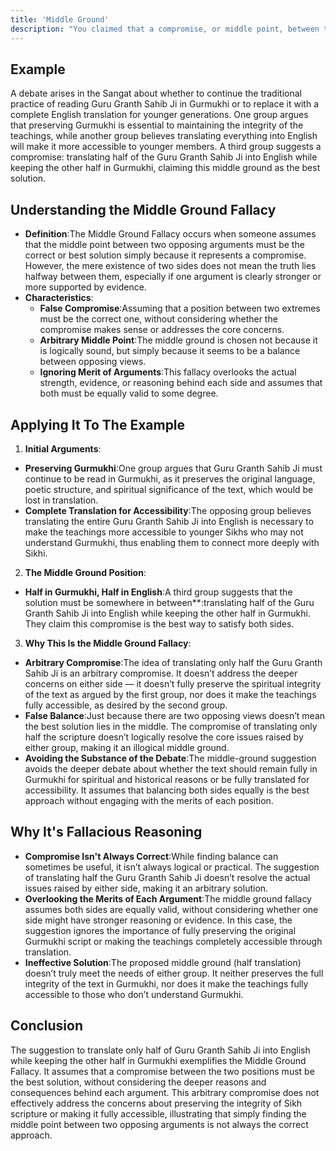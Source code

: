 ```yaml
---
title: 'Middle Ground'
description: "You claimed that a compromise, or middle point, between two extremes must be the truth."
---
```


## Example

A debate arises in the Sangat about whether to continue the traditional practice of reading Guru Granth Sahib Ji in Gurmukhi or to replace it with a complete English translation for younger generations. One group argues that preserving Gurmukhi is essential to maintaining the integrity of the teachings, while another group believes translating everything into English will make it more accessible to younger members. A third group suggests a compromise: translating half of the Guru Granth Sahib Ji into English while keeping the other half in Gurmukhi, claiming this middle ground as the best solution.


## Understanding the Middle Ground Fallacy

* **Definition**:The Middle Ground Fallacy occurs when someone assumes that the middle point between two opposing arguments must be the correct or best solution simply because it represents a compromise. However, the mere existence of two sides does not mean the truth lies halfway between them, especially if one argument is clearly stronger or more supported by evidence.
* **Characteristics**:
  * **False Compromise**:Assuming that a position between two extremes must be the correct one, without considering whether the compromise makes sense or addresses the core concerns.
  * **Arbitrary Middle Point**:The middle ground is chosen not because it is logically sound, but simply because it seems to be a balance between opposing views.
  * **Ignoring Merit of Arguments**:This fallacy overlooks the actual strength, evidence, or reasoning behind each side and assumes that both must be equally valid to some degree.

## Applying It To The Example

1. **Initial Arguments**:
  * **Preserving Gurmukhi**:One group argues that Guru Granth Sahib Ji must continue to be read in Gurmukhi, as it preserves the original language, poetic structure, and spiritual significance of the text, which would be lost in translation.
  * **Complete Translation for Accessibility**:The opposing group believes translating the entire Guru Granth Sahib Ji into English is necessary to make the teachings more accessible to younger Sikhs who may not understand Gurmukhi, thus enabling them to connect more deeply with Sikhi.
2. **The Middle Ground Position**:
  * **Half in Gurmukhi, Half in English**:A third group suggests that the solution must be somewhere in between**:translating half of the Guru Granth Sahib Ji into English while keeping the other half in Gurmukhi. They claim this compromise is the best way to satisfy both sides.
3. **Why This Is the Middle Ground Fallacy**:
  * **Arbitrary Compromise**:The idea of translating only half the Guru Granth Sahib Ji is an arbitrary compromise. It doesn’t address the deeper concerns on either side — it doesn’t fully preserve the spiritual integrity of the text as argued by the first group, nor does it make the teachings fully accessible, as desired by the second group.
  * **False Balance**:Just because there are two opposing views doesn’t mean the best solution lies in the middle. The compromise of translating only half the scripture doesn’t logically resolve the core issues raised by either group, making it an illogical middle ground.
  * **Avoiding the Substance of the Debate**:The middle-ground suggestion avoids the deeper debate about whether the text should remain fully in Gurmukhi for spiritual and historical reasons or be fully translated for accessibility. It assumes that balancing both sides equally is the best approach without engaging with the merits of each position.

## Why It's Fallacious Reasoning

* **Compromise Isn't Always Correct**:While finding balance can sometimes be useful, it isn’t always logical or practical. The suggestion of translating half the Guru Granth Sahib Ji doesn’t resolve the actual issues raised by either side, making it an arbitrary solution.
* **Overlooking the Merits of Each Argument**:The middle ground fallacy assumes both sides are equally valid, without considering whether one side might have stronger reasoning or evidence. In this case, the suggestion ignores the importance of fully preserving the original Gurmukhi script or making the teachings completely accessible through translation.
* **Ineffective Solution**:The proposed middle ground (half translation) doesn’t truly meet the needs of either group. It neither preserves the full integrity of the text in Gurmukhi, nor does it make the teachings fully accessible to those who don’t understand Gurmukhi.

## Conclusion

The suggestion to translate only half of Guru Granth Sahib Ji into English while keeping the other half in Gurmukhi exemplifies the Middle Ground Fallacy. It assumes that a compromise between the two positions must be the best solution, without considering the deeper reasons and consequences behind each argument. This arbitrary compromise does not effectively address the concerns about preserving the integrity of Sikh scripture or making it fully accessible, illustrating that simply finding the middle point between two opposing arguments is not always the correct approach.